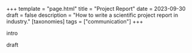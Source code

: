 +++
template = "page.html"
title = "Project Report"
date =  2023-09-30
draft = false
description = "How to write a scientific project report in industry."
[taxonomies]
tags = ["communication"]
+++



intro
<!-- more -->

draft




